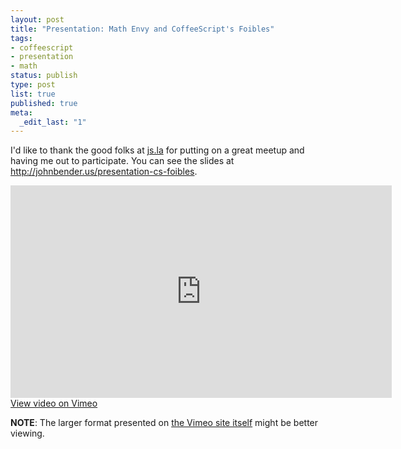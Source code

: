 ```yaml
---
layout: post
title: "Presentation: Math Envy and CoffeeScript's Foibles"
tags:
- coffeescript
- presentation
- math
status: publish
type: post
list: true
published: true
meta:
  _edit_last: "1"
---
```


I'd like to thank the good folks at [js.la](http://js.la) for putting on a great meetup and having me out to participate. You can see the slides at http://johnbender.us/presentation-cs-foibles.

<p>
<iframe src="http://player.vimeo.com/video/58872586" width="610" height="340" frameborder="0" webkitAllowFullScreen mozallowfullscreen allowFullScreen></iframe>
<a href="http://vimeo.com/58872586" class="video-link">View video on Vimeo</a>
</p>

<p><strong>NOTE</strong>: The larger format presented on <a href="http://vimeo.com/58872586">the Vimeo site itself</a> might be better viewing.</p>
